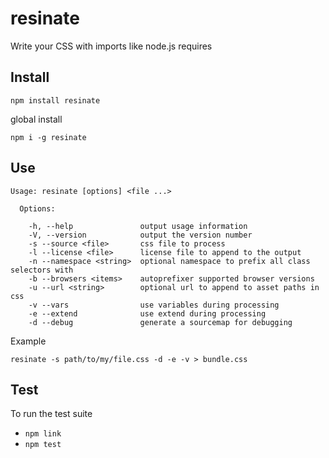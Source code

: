 resinate
========

Write your CSS with imports like node.js requires

Install
-------

```
npm install resinate
```
global install
```
npm i -g resinate
```

Use
-----

```
Usage: resinate [options] <file ...>

  Options:

    -h, --help               output usage information
    -V, --version            output the version number
    -s --source <file>       css file to process
    -l --license <file>      license file to append to the output
    -n --namespace <string>  optional namespace to prefix all class selectors with
    -b --browsers <items>    autoprefixer supported browser versions
    -u --url <string>        optional url to append to asset paths in css
    -v --vars                use variables during processing
    -e --extend              use extend during processing
    -d --debug               generate a sourcemap for debugging
```

Example

`resinate -s path/to/my/file.css -d -e -v > bundle.css`

Test
----

To run the test suite

* `npm link`
* `npm test`
